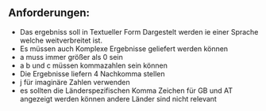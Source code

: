 ## Anforderungen:
- Das ergebniss soll in Textueller Form Dargestelt werden ie einer Sprache welche weitverbreitet ist.
- Es müssen auch Komplexe Ergebnisse geliefert werden können
- a muss immer größer als 0 sein
- a b und c müssen kommazahlen sein können
- Die Ergebnisse liefern 4 Nachkomma stellen
- j für imaginäre Zahlen verwenden
- es sollten die Länderspezifischen Komma Zeichen für GB und AT angezeigt werden können andere Länder sind nicht relevant